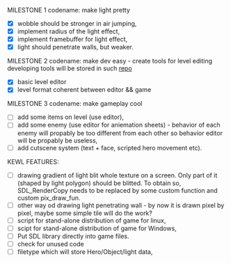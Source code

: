 MILESTONE 1
codename: make light pretty
 - [x] wobble should be stronger in air jumping,
 - [x] implement radius of the light effect,
 - [x] implement framebuffer for light effect,
 - [x] light should penetrate walls, but weaker.

MILESTONE 2
codename: make dev easy - create tools for level editing
developing tools will be stored in such [repo](https://github.com/lukaszszymankiewicz/ltools)
 - [x] basic level editor
 - [x] level format coherent between editor && game

 MILESTONE 3
 codename: make gameplay cool
 - [ ] add some items on level (use editor),
 - [ ] add some enemy (use editor for aniemation sheets) - behavior of each enemy will propably be
   too different from each other so behavior editor will be propably be useless,
 - [ ] add cutscene system (text + face, scripted hero movement etc).

 KEWL FEATURES:
 - [ ] drawing gradient of light blit whole texture on a screen. Only part of it (shaped by light
   polygon) should be blitted. To obtain so, SDL_RenderCopy needs to be replaced by some custom
   function and custom pix_draw_fun.
 - [ ] other way od drawing light penetrating wall - by now it is drawn pixel by pixel, maybe some
   simple tile will do the work?
 - [ ] script for stand-alone distribution of game for linux,
 - [ ] scipt for stand-alone distribution of game for Windows,
 - [ ] Put SDL library directly into game files.
 - [ ] check for unused code
 - [ ] filetype which will store Hero/Object/light data,

